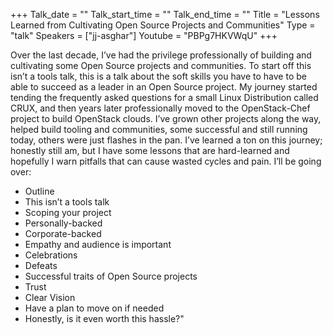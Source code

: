 +++
Talk_date = ""
Talk_start_time = ""
Talk_end_time = ""
Title = "Lessons Learned from Cultivating Open Source Projects and Communities"
Type = "talk"
Speakers = ["jj-asghar"]
Youtube = "PBPg7HKVWqU"
+++

Over the last decade, I’ve had the privilege professionally of building and cultivating some Open Source projects and communities. To start off this isn’t a tools talk, this is a talk about the soft skills you have to have to be able to succeed as a leader in an Open Source project. My journey started tending the frequently asked questions for a small Linux Distribution called CRUX, and then years later professionally moved to the OpenStack-Chef project to build OpenStack clouds. I’ve grown other projects along the way, helped build tooling and communities, some successful and still running today, others were just flashes in the pan. I’ve learned a ton on this journey; honestly still am, but I have some lessons that are hard-learned and hopefully I warn pitfalls that can cause wasted cycles and pain. I’ll be going over:
- Outline
- This isn’t a tools talk
- Scoping your project
- Personally-backed
- Corporate-backed
- Empathy and audience is important
- Celebrations
- Defeats
- Successful traits of Open Source projects
- Trust
- Clear Vision
- Have a plan to move on if needed
- Honestly, is it even worth this hassle?"
